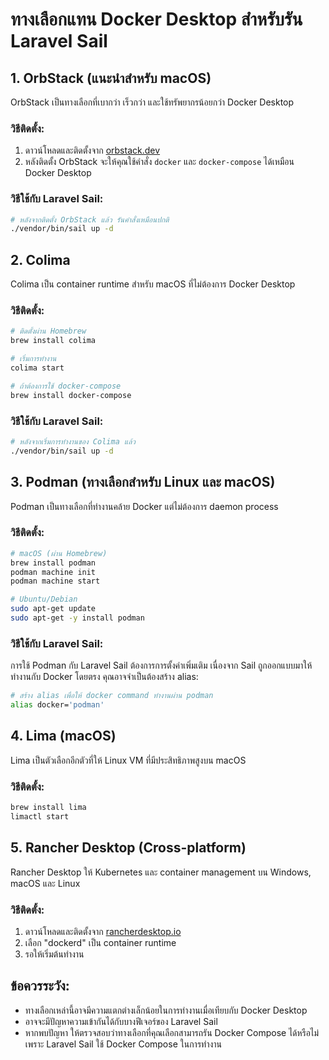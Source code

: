 # ทางเลือกแทน Docker Desktop สำหรับรัน Laravel Sail

## 1. OrbStack (แนะนำสำหรับ macOS)

OrbStack เป็นทางเลือกที่เบากว่า เร็วกว่า และใช้ทรัพยากรน้อยกว่า Docker Desktop

### วิธีติดตั้ง:

1. ดาวน์โหลดและติดตั้งจาก [orbstack.dev](https://orbstack.dev/)
2. หลังติดตั้ง OrbStack จะให้คุณใช้คำสั่ง `docker` และ `docker-compose` ได้เหมือน Docker Desktop

### วิธีใช้กับ Laravel Sail:

```bash
# หลังจากติดตั้ง OrbStack แล้ว รันคำสั่งเหมือนปกติ
./vendor/bin/sail up -d
```

## 2. Colima

Colima เป็น container runtime สำหรับ macOS ที่ไม่ต้องการ Docker Desktop

### วิธีติดตั้ง:

```bash
# ติดตั้งผ่าน Homebrew
brew install colima

# เริ่มการทำงาน
colima start

# ถ้าต้องการใช้ docker-compose
brew install docker-compose
```

### วิธีใช้กับ Laravel Sail:

```bash
# หลังจากเริ่มการทำงานของ Colima แล้ว
./vendor/bin/sail up -d
```

## 3. Podman (ทางเลือกสำหรับ Linux และ macOS)

Podman เป็นทางเลือกที่ทำงานคล้าย Docker แต่ไม่ต้องการ daemon process

### วิธีติดตั้ง:

```bash
# macOS (ผ่าน Homebrew)
brew install podman
podman machine init
podman machine start

# Ubuntu/Debian
sudo apt-get update
sudo apt-get -y install podman
```

### วิธีใช้กับ Laravel Sail:

การใช้ Podman กับ Laravel Sail ต้องการการตั้งค่าเพิ่มเติม เนื่องจาก Sail ถูกออกแบบมาให้ทำงานกับ Docker โดยตรง คุณอาจจำเป็นต้องสร้าง alias:

```bash
# สร้าง alias เพื่อให้ docker command ทำงานผ่าน podman
alias docker='podman'
```

## 4. Lima (macOS)

Lima เป็นตัวเลือกอีกตัวที่ให้ Linux VM ที่มีประสิทธิภาพสูงบน macOS

### วิธีติดตั้ง:

```bash
brew install lima
limactl start
```

## 5. Rancher Desktop (Cross-platform)

Rancher Desktop ให้ Kubernetes และ container management บน Windows, macOS และ Linux

### วิธีติดตั้ง:

1. ดาวน์โหลดและติดตั้งจาก [rancherdesktop.io](https://rancherdesktop.io/)
2. เลือก "dockerd" เป็น container runtime
3. รอให้เริ่มต้นทำงาน

## ข้อควรระวัง:

-   ทางเลือกเหล่านี้อาจมีความแตกต่างเล็กน้อยในการทำงานเมื่อเทียบกับ Docker Desktop
-   อาจจะมีปัญหาความเข้ากันได้กับบางฟีเจอร์ของ Laravel Sail
-   หากพบปัญหา ให้ตรวจสอบว่าทางเลือกที่คุณเลือกสามารถรัน Docker Compose ได้หรือไม่ เพราะ Laravel Sail ใช้ Docker Compose ในการทำงาน
